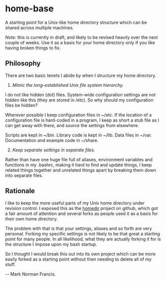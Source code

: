 home-base
=========

A starting point for a Unix-like home directory structure which can be shared
across multiple machines.

*Note:* this is currently in draft, and likely to be revised heavily over the
next couple of weeks. Use it as a basis for your home directory only if you
like having broken things to fix.


Philosophy
----------

There are two basic tenets I abide by when I structure my home directory.

1. _Mimic the long-established Unix file system hierarchy._

  I do not like hidden (dot) files. System-wide configuration settings are not
  hidden like this (they are stored in /etc). So why should my configuration
  files be hidden? 
  
  Wherever possible I keep configuration files in ~/etc. If the location of a
  configuration file is hard-coded in a program, I keep as short a stub file
  as I can get away with there, and source the settings from elsewhere.
  
  Scripts are kept in ~/bin. Library code is kept in ~/lib. Data files in
  ~/var. Documentation and example code in ~/share.
  
2. _Keep separate settings in separate files._

  Rather than have one huge file full of aliases, environment variables and
  functions in my .bashrc, making it hard to find and update things, I keep
  related things together and unrelated things apart by breaking them down
  into separate files.



Rationale
---------

I like to keep the more useful parts of my Unix home directory under revision
control. I exposed this as the [homedir][homedir] project on github, which got
a fair amount of attention and several forks as people used it as a basis for
their own home directory.

The problem with that is that your settings, aliases and so forth are very
personal. Forking my specific settings is not likely to be that great a 
starting point for many people. In all likelihood, what they are actually
forking it for is the structure I impose upon my bash startup.

So I thought I would break this out into its own project which can be more 
easily forked as a starting point without then needing to delete all of my
stuff.

-- Mark Norman Francis.

[homedir]:http://github.com/norm/homedir/
